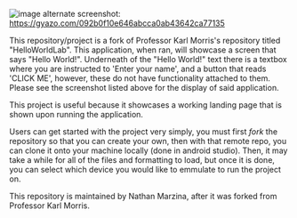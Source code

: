 ![image](https://github.com/user-attachments/assets/7712543f-b950-4a1e-9e55-f440a3f578ca)
alternate screenshot: https://gyazo.com/092b0f10e646abcca0ab43642ca77135 

This repository/project is a fork of Professor Karl Morris's repository titled "HelloWorldLab".
This application, when ran, will showcase a screen that says "Hello World!".
Underneath of the "Hello World!" text there is a textbox where you are instructed to 'Enter your name',
and a button that reads 'CLICK ME', however, these do not have functionality attached to them.
Please see the screenshot listed above for the display of said application.

This project is useful because it showcases a working landing page that is shown upon running the application.

Users can get started with the project very simply, you must first _fork_ the repository so that you can create your own, then with that remote repo, you
can clone it onto your machine locally (done in android studio). Then, it may take a while for all of the files and formatting to load, but once it is done,
you can select which device you would like to emmulate to run the project on.

This repository is maintained by Nathan Marzina, after it was forked from Professor Karl Morris.

